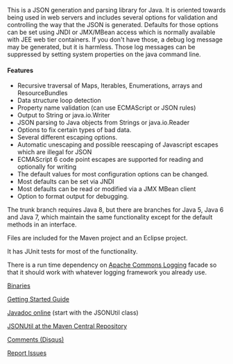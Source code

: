 
This is a JSON generation and parsing library for Java.  It is oriented
towards being used in web servers and includes several options for validation
and controlling the way that the JSON is generated.  Defaults for those options
can be set using JNDI or JMX/MBean access which is normally available with
JEE web tier containers.  If you don't have those, a debug log message
may be generated, but it is harmless.  Those log messages can be suppressed
by setting system properties on the java command line.

#### Features
* Recursive traversal of Maps, Iterables, Enumerations, arrays and ResourceBundles
* Data structure loop detection
* Property name validation (can use ECMAScript or JSON rules)
* Output to String or java.io.Writer
* JSON parsing to Java objects from Strings or java.io.Reader
* Options to fix certain types of bad data.
* Several different escaping options.
* Automatic unescaping and possible reescaping of Javascript escapes which are illegal for JSON
* ECMAScript 6 code point escapes are supported for reading and optionally for writing
* The default values for most configuration options can be changed.
* Most defaults can be set via JNDI
* Most defaults can be read or modified via a JMX MBean client
* Option to format output for debugging.

The trunk branch requires Java 8, but there are branches for Java 5,
Java 6 and Java 7, which maintain the same functionality except for
the default methods in an interface.

Files are included for the Maven project and an Eclipse project.

It has JUnit tests for most of the functionality.

There is a run time dependency on
[Apache Commons Logging](http://commons.apache.org/proper/commons-logging/)
facade so that it should work with whatever logging framework you already
use.

[Binaries](https://github.com/billdavidson/JSONUtil/releases)

[Getting Started Guide](https://github.com/billdavidson/JSONUtil/wiki/Getting-Started-Guide)

[Javadoc online](http://kopitubruk.org/JSONUtil/javadoc) (start with the JSONUtil class)

[JSONUtil at the Maven Central Repository](http://search.maven.org/#search%7Cga%7C1%7Cg%3A%22org.kopitubruk.util%22%20AND%20a%3A%22JSONUtil%22)

[Comments (Disqus)](http://kopitubruk.org/JSONUtil/#comments)

[Report Issues](https://github.com/billdavidson/JSONUtil/issues)
